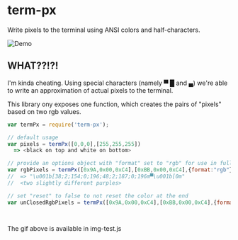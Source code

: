 # term-px

Write pixels to the terminal using ANSI colors and half-characters.

![Demo](http://i.imgur.com/iwlN1Ru.gif)

## WHAT??!?!

I'm kinda cheating.  Using special characters (namely ▀ █ and ▄) we're able to write an approximation of actual pixels to the terminal.

This library ony exposes one function, which creates the pairs of "pixels" based on two rgb values.

```javascript
var termPx = require('term-px');

// default usage
var pixels = termPx([0,0,0],[255,255,255])
  => <black on top and white on bottom>

// provide an options object with "format" set to "rgb" for use in full color terminals
var rgbPixels = termPx([0x9A,0x00,0xC4],[0xBB,0x00,0xC4],{format:"rgb"});
//  => "\u001b[38;2;154;0;196;48;2;187;0;196m▀\u001b[0m"
//  <two slightly different purples>

// set "reset" to false to not reset the color at the end
var unClosedRgbPixels = termPx([0x9A,0x00,0xC4],[0xBB,0x00,0xC4],{format:"rgb",reset:false});




```

The gif above is available in img-test.js

